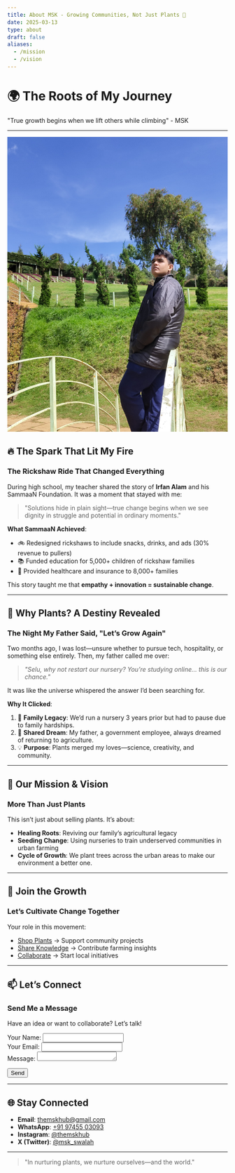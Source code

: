 ```yaml
---
title: About MSK - Growing Communities, Not Just Plants 🌱
date: 2025-03-13
type: about
draft: false
aliases:
  - /mission
  - /vision
---
```


# 🌍 The Roots of My Journey

"True growth begins when we lift others while climbing" - MSK

---
![MSK](/images/alone.jpg)
## 🔥 The Spark That Lit My Fire

### The Rickshaw Ride That Changed Everything
During high school, my teacher shared the story of **Irfan Alam** and his SammaaN Foundation. It was a moment that stayed with me:

> "Solutions hide in plain sight—true change begins when we see dignity in struggle and potential in ordinary moments."

**What SammaaN Achieved**:
- 🚲 Redesigned rickshaws to include snacks, drinks, and ads (30% revenue to pullers)
- 📚 Funded education for 5,000+ children of rickshaw families
- 🏥 Provided healthcare and insurance to 8,000+ families

This story taught me that **empathy + innovation = sustainable change**.

---

## 🌿 Why Plants? A Destiny Revealed

### The Night My Father Said, "Let’s Grow Again"
Two months ago, I was lost—unsure whether to pursue tech, hospitality, or something else entirely. Then, my father called me over:

> _"Selu, why not restart our nursery? You’re studying online... this is our chance."_

It was like the universe whispered the answer I’d been searching for.  

**Why It Clicked**:
1. 🌱 **Family Legacy**: We’d run a nursery 3 years prior but had to pause due to family hardships.  
2. 🤝 **Shared Dream**: My father, a government employee, always dreamed of returning to agriculture.  
3. 💡 **Purpose**: Plants merged my loves—science, creativity, and community.  

---

## 🌟 Our Mission & Vision

### More Than Just Plants
This isn’t just about selling plants. It’s about:  
- **Healing Roots**: Reviving our family’s agricultural legacy  
- **Seeding Change**: Using nurseries to train underserved communities in urban farming  
- **Cycle of Growth**: We plant trees across the urban areas to make our environment a better one.

---

## 🤝 Join the Growth

### Let’s Cultivate Change Together
Your role in this movement:  
- [Shop Plants](/) → Support community projects  
- [Share Knowledge](/blog) → Contribute farming insights  
- [Collaborate](/contact) → Start local initiatives  

---

## 📫 Let’s Connect

### Send Me a Message
Have an idea or want to collaborate? Let’s talk!  

<div class="simple-contact">
<form action="https://formspree.io/f/xwpvgrod" method="POST">
  <div class="form-box">
    <label>Your Name:</label>
    <input type="text" name="name" required>
  </div>

  <div class="form-box">
    <label>Your Email:</label>
    <input type="email" name="_replyto" required>
  </div>

  <div class="form-box">
    <label>Message:</label>
    <textarea name="message" rows="1" required></textarea>
  </div>

  <button type="submit">Send</button>
</form>
</div>

---

## 🌐 Stay Connected

- **Email**: [themskhub@gmail.com](mailto:themskhub@gmail.com)  
- **WhatsApp**: [+91 97455 03093](https://wa.me/+919745503093)  
- **Instagram**: [@themskhub](https://instagram.com/themskhub)  
- **X (Twitter)**: [@msk_swalah](https://x.com/msk_swalah)  

---

> "In nurturing plants, we nurture ourselves—and the world."